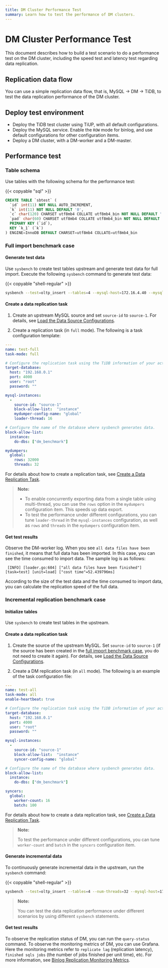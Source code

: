 ```yaml
---
title: DM Cluster Performance Test
summary: Learn how to test the performance of DM clusters.
---
```


# DM Cluster Performance Test

This document describes how to build a test scenario to do a performance test on the DM cluster, including the speed test and latency test regarding data replication.

## Replication data flow

You can use a simple replication data flow, that is, MySQL -> DM -> TiDB, to test the data replication performance of the DM cluster.

## Deploy test environment

- Deploy the TiDB test cluster using TiUP, with all default configurations.
- Deploy the MySQL service. Enable the `ROW` mode for binlog, and use default configurations for other configuration items.
- Deploy a DM cluster, with a DM-worker and a DM-master.

## Performance test

### Table schema

Use tables with the following schema for the performance test:

{{< copyable "sql" >}}

```sql
CREATE TABLE `sbtest` (
  `id` int(11) NOT NULL AUTO_INCREMENT,
  `k` int(11) NOT NULL DEFAULT '0',
  `c` char(120) CHARSET utf8mb4 COLLATE utf8mb4_bin NOT NULL DEFAULT '',
  `pad` char(60) CHARSET utf8mb4 COLLATE utf8mb4_bin NOT NULL DEFAULT '',
  PRIMARY KEY (`id`),
  KEY `k_1` (`k`)
) ENGINE=InnoDB DEFAULT CHARSET=utf8mb4 COLLATE=utf8mb4_bin
```

### Full import benchmark case

#### Generate test data

Use `sysbench` to create test tables upstream and generate test data for full import. Execute the following `sysbench` command to generate test data:

{{< copyable "shell-regular" >}}

```bash
sysbench --test=oltp_insert --tables=4 --mysql-host=172.16.4.40 --mysql-port=3306 --mysql-user=root --mysql-db=dm_benchmark --db-driver=mysql --table-size=50000000 prepare
```

#### Create a data replication task

1. Create an upstream MySQL source and set `source-id` to `source-1`. For details, see [Load the Data Source Configurations](manage-source.md#load-the-data-source-configurations).

2. Create a replication task (in `full` mode). The following is a task configuration template:

  ```yaml
  ---
  name: test-full
  task-mode: full

  # Configure the replication task using the TiDB information of your actual test environment.
  target-database:
    host: "192.168.0.1"
    port: 4000
    user: "root"
    password: ""

  mysql-instances:
    -
      source-id: "source-1"
      block-allow-list:  "instance"
      mydumper-config-name: "global"
      loader-thread: 16

  # Configure the name of the database where sysbench generates data.
  block-allow-list:
    instance:
      do-dbs: ["dm_benchmark"]

  mydumpers:
    global:
      rows: 32000
      threads: 32
  ```

For details about how to create a replication task, see [Create a Data Replication Task](create-task.md).

> **Note:**
>
> - To enable concurrently exporting data from a single table using multi-thread, you can use the `rows` option in the `mydumpers` configuration item. This speeds up data export.
> - To test the performance under different configurations, you can tune `loader-thread` in the `mysql-instances` configuration, as well as `rows` and `threads` in the `mydumpers` configuration item.

#### Get test results

Observe the DM-worker log. When you see `all data files have been finished`, it means that full data has been imported. In this case, you can see the time consumed to import data. The sample log is as follows:

```
 [INFO] [loader.go:604] ["all data files have been finished"] [task=test] [unit=load] ["cost time"=52.439796ms]
```

According to the size of the test data and the time consumed to import data, you can calculate the replication speed of the full data.

### Incremental replication benchmark case

#### Initialize tables

Use `sysbench` to create test tables in the upstream.

#### Create a data replication task

1. Create the source of the upstream MySQL. Set `source-id` to `source-1` (if the source has been created in the [full import benchmark case](#full-import-benchmark-case), you do not need to create it again). For details, see [Load the Data Source Configurations](manage-source.md#load-the-data-source-configurations).

2. Create a DM replication task (in `all` mode). The following is an example of the task configuration file:

  ```yaml
  ---
  name: test-all
  task-mode: all
  enable-heartbeat: true

  # Configure the replication task using the TiDB information of your actual test environment.
  target-database:
    host: "192.168.0.1"
    port: 4000
    user: "root"
    password: ""

  mysql-instances:
    -
      source-id: "source-1"
      block-allow-list:  "instance"
      syncer-config-name: "global"

  # Configure the name of the database where sysbench generates data.
  block-allow-list:
    instance:
      do-dbs: ["dm_benchmark"]

  syncers:
    global:
      worker-count: 16
      batch: 100
  ```

For details about how to create a data replication task, see [Create a Data Replication Task](create-task.md).

> **Note:**
>
> To test the performance under different configurations, you can tune `worker-count` and `batch` in the `syncers` configuration item.

#### Generate incremental data

To continuously generate incremental data in the upstream, run the `sysbench` command:

{{< copyable "shell-regular" >}}

```bash
sysbench --test=oltp_insert --tables=4 --num-threads=32 --mysql-host=172.17.4.40 --mysql-port=3306 --mysql-user=root --mysql-db=dm_benchmark --db-driver=mysql --report-interval=10 --time=1800 run
```

> **Note:**
>
> You can test the data replication performance under different scenarios by using different `sysbench` statements.

#### Get test results

To observe the replication status of DM, you can run the `query-status` command. To observe the monitoring metrics of DM, you can use Grafana. Here the monitoring metrics refer to `replicate lag` (replication latency), `finished sqls jobs` (the number of jobs finished per unit time), etc. For more information, see [Binlog Replication Monitoring Metrics](monitor-a-dm-cluster.md#binlog-replication).
